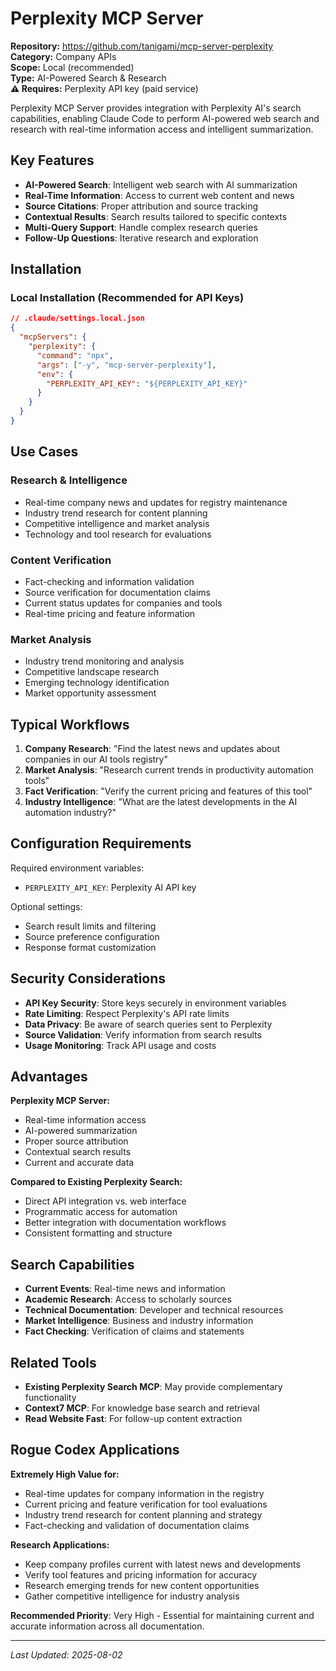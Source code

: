 # Perplexity MCP Server

**Repository:** https://github.com/tanigami/mcp-server-perplexity  
**Category:** Company APIs  
**Scope:** Local (recommended)  
**Type:** AI-Powered Search & Research  
**⚠️ Requires:** Perplexity API key (paid service)

Perplexity MCP Server provides integration with Perplexity AI's search capabilities, enabling Claude Code to perform AI-powered web search and research with real-time information access and intelligent summarization.

## Key Features

- **AI-Powered Search**: Intelligent web search with AI summarization
- **Real-Time Information**: Access to current web content and news
- **Source Citations**: Proper attribution and source tracking
- **Contextual Results**: Search results tailored to specific contexts
- **Multi-Query Support**: Handle complex research queries
- **Follow-Up Questions**: Iterative research and exploration

## Installation

### Local Installation (Recommended for API Keys)
```json
// .claude/settings.local.json
{
  "mcpServers": {
    "perplexity": {
      "command": "npx",
      "args": ["-y", "mcp-server-perplexity"],
      "env": {
        "PERPLEXITY_API_KEY": "${PERPLEXITY_API_KEY}"
      }
    }
  }
}
```

## Use Cases

### Research & Intelligence
- Real-time company news and updates for registry maintenance
- Industry trend research for content planning
- Competitive intelligence and market analysis
- Technology and tool research for evaluations

### Content Verification
- Fact-checking and information validation
- Source verification for documentation claims
- Current status updates for companies and tools
- Real-time pricing and feature information

### Market Analysis
- Industry trend monitoring and analysis
- Competitive landscape research
- Emerging technology identification
- Market opportunity assessment

## Typical Workflows

1. **Company Research**: "Find the latest news and updates about companies in our AI tools registry"
2. **Market Analysis**: "Research current trends in productivity automation tools"
3. **Fact Verification**: "Verify the current pricing and features of this tool"
4. **Industry Intelligence**: "What are the latest developments in the AI automation industry?"

## Configuration Requirements

Required environment variables:
- `PERPLEXITY_API_KEY`: Perplexity AI API key

Optional settings:
- Search result limits and filtering
- Source preference configuration
- Response format customization

## Security Considerations

- **API Key Security**: Store keys securely in environment variables
- **Rate Limiting**: Respect Perplexity's API rate limits
- **Data Privacy**: Be aware of search queries sent to Perplexity
- **Source Validation**: Verify information from search results
- **Usage Monitoring**: Track API usage and costs

## Advantages

**Perplexity MCP Server:**
- Real-time information access
- AI-powered summarization
- Proper source attribution
- Contextual search results
- Current and accurate data

**Compared to Existing Perplexity Search:**
- Direct API integration vs. web interface
- Programmatic access for automation
- Better integration with documentation workflows
- Consistent formatting and structure

## Search Capabilities

- **Current Events**: Real-time news and information
- **Academic Research**: Access to scholarly sources
- **Technical Documentation**: Developer and technical resources
- **Market Intelligence**: Business and industry information
- **Fact Checking**: Verification of claims and statements

## Related Tools

- **Existing Perplexity Search MCP**: May provide complementary functionality
- **Context7 MCP**: For knowledge base search and retrieval
- **Read Website Fast**: For follow-up content extraction

## Rogue Codex Applications

**Extremely High Value for:**
- Real-time updates for company information in the registry
- Current pricing and feature verification for tool evaluations
- Industry trend research for content planning and strategy
- Fact-checking and validation of documentation claims

**Research Applications:**
- Keep company profiles current with latest news and developments
- Verify tool features and pricing information for accuracy
- Research emerging trends for new content opportunities
- Gather competitive intelligence for industry analysis

**Recommended Priority**: Very High - Essential for maintaining current and accurate information across all documentation.

---

*Last Updated: 2025-08-02*
